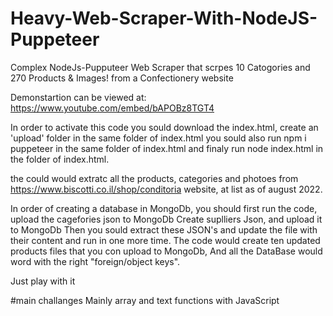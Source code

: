 # Heavy-Web-Scraper-With-NodeJS-Puppeteer
Complex NodeJs-Pupputeer Web Scraper that scrpes 10 Catogories and 270 Products &amp; Images! from a Confectionery website 

Demonstartion can be viewed at: https://www.youtube.com/embed/bAPOBz8TGT4

In order to activate this code you sould download the index.html,
create an 'upload' folder in the same folder of index.html
you sould also run npm i puppeteer in the same folder of index.html
and finaly run node index.html in the folder of index.html.

the could would extratc all the products, categories and photoes from https://www.biscotti.co.il/shop/conditoria website, 
at list as of august 2022.

In order of creating a database in MongoDb, 
you should first run the code, upload the cagefories json to MongoDb
Create suplliers Json, and upload it to MongoDb
Then you sould extract these JSON's and update the file with their content and run in one more time. 
The code would create ten updated products files that you con upload to MongoDb, 
And all the DataBase would word with the right "foreign/object keys".

Just play with it

#main challanges
Mainly array and text functions with JavaScript
